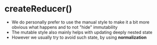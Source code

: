 # createReducer()

<v-clicks>

* We do personally prefer to use the manual style to make it a bit more obvious what happens and to not "hide" immutability
* The mutable style also mainly helps with updating deeply nested state
* However we usually try to avoid such state, by using <strong>normalization</strong>

</v-clicks>
